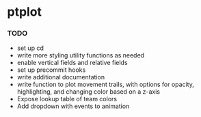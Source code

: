 # ptplot

### TODO
* set up cd
* write more styling utility functions as needed
* enable vertical fields and relative fields
* set up precommit hooks
* write additional documentation
* write function to plot movement trails, with options 
for opacity, highlighting, and changing color based on a z-axis
* Expose lookup table of team colors
* Add dropdown with events to animation
